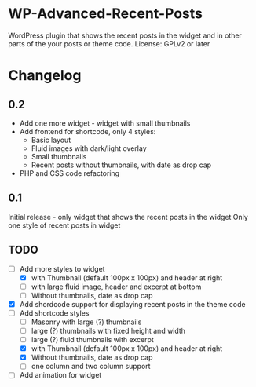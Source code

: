 # WP-Advanced-Recent-Posts
WordPress plugin that shows the recent posts in the widget and in other parts of the your posts or theme code.
License: GPLv2 or later

# Changelog

## 0.2
* Add one more widget  - widget with small thumbnails
* Add frontend for shortcode, only 4 styles:
  * Basic layout
  * Fluid images with dark/light overlay
  * Small thumbnails
  * Recent posts without thumbnails, with date as drop cap
* PHP and CSS code refactoring

## 0.1
Initial release - only widget that shows the recent posts in the widget
Only one style of recent posts in widget

## TODO
- [ ] Add more styles to widget
  - [x] with Thumbnail (default 100px x 100px) and header at right
  - [ ] with large fluid image, header and excerpt at bottom
  - [ ] Without thumbnails, date as drop cap  
- [x] Add shordcode support for displaying recent posts in the theme code
- [ ] Add shortcode styles
  - [ ] Masonry with large (?) thumbnails
  - [ ] large (?) thumbnails with fixed height and width
  - [ ] large (?) fluid thumbnails with excerpt
  - [x] with Thumbnail (default 100px x 100px) and header at right
  - [x] Without thumbnails, date as drop cap
  - [ ] one column and two column support
- [ ] Add animation for widget